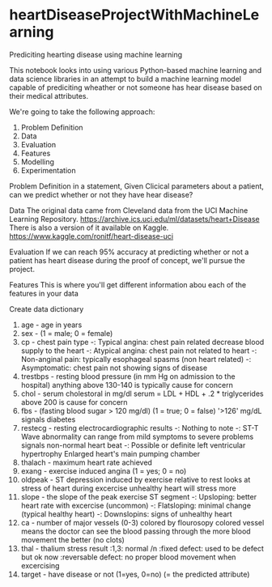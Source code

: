 # heartDiseaseProjectWithMachineLearning
Prediciting hearting disease using machine learning

This notebook looks into using various Python-based machine learning and data science libraries in an attempt to build a machine learning model capable of prediciting wheather or not someone has hear disease based on their medical attributes.

We're going to take the following approach:
  1. Problem Definition
  2. Data
  3. Evaluation
  4. Features
  5. Modelling
  6. Experimentation

Problem Definition 
in a statement, Given Clicical parameters about a patient, can we predict whether or not they have hear disease?

Data
The original data came from Cleveland data from the UCI Machine Learning Repository. https://archive.ics.uci.edu/ml/datasets/heart+Disease
There is also a version of it available on Kaggle. https://www.kaggle.com/ronitf/heart-disease-uci

Evaluation
If we can reach 95% accuracy at predicting whether or not a patient has heart disease during the proof of concept, we'll pursue the project.

Features
This is where you'll get different information abou each of the features in your data

Create data dictionary

1. age - age in years
2. sex - (1 = male; 0 = female)
3. cp - chest pain type -: Typical angina: chest pain related decrease blood supply to the heart -: Atypical angina: chest pain not related to heart -: Non-anginal pain: typically esophageal spasms (non heart related) -: Asymptomatic: chest pain not showing signs of disease
4. trestbps - resting blood pressure (in mm Hg on admission to the hospital) anything above 130-140 is typically cause for concern
5. chol - serum cholestoral in mg/dl serum = LDL + HDL + .2 * triglycerides above 200 is cause for concern
6. fbs - (fasting blood sugar > 120 mg/dl) (1 = true; 0 = false) '>126' mg/dL signals diabetes
7. restecg - resting electrocardiographic results
-: Nothing to note -: ST-T Wave abnormality can range from mild symptoms to severe problems signals non-normal heart beat -: Possible or definite left ventricular hypertrophy Enlarged heart's main pumping chamber
8. thalach - maximum heart rate achieved
9. exang - exercise induced angina (1 = yes; 0 = no)
10. oldpeak - ST depression induced by exercise relative to rest looks at stress of heart during excercise unhealthy heart will stress more
11. slope - the slope of the peak exercise ST segment
-: Upsloping: better heart rate with excercise (uncommon) -: Flatsloping: minimal change (typical healthy heart) -: Downslopins: signs of unhealthy heart
12. ca - number of major vessels (0-3) colored by flourosopy colored vessel means the doctor can see the blood passing through the more blood movement the better (no clots)
13. thal - thalium stress result :1,3: normal /n :fixed defect: used to be defect but ok now :reversable defect: no proper blood movement when excercising
14. target - have disease or not (1=yes, 0=no) (= the predicted attribute)
